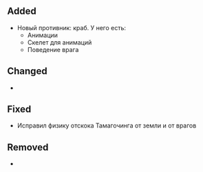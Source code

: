 ## Added

- Новый противник: краб. У него есть:
	- Анимации
	- Скелет для анимаций
	- Поведение врага

## Changed

- 

## Fixed

- Исправил физику отскока Тамагочинга от земли и от врагов

## Removed

- 